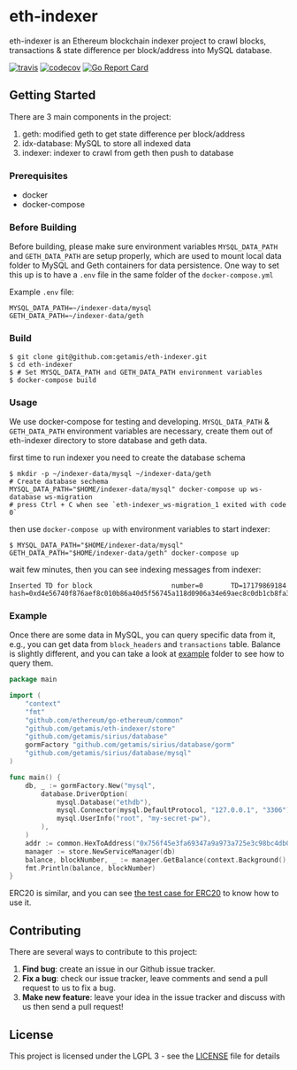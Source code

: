 # eth-indexer

eth-indexer is an Ethereum blockchain indexer project to crawl blocks, transactions & state difference per block/address into MySQL database.

[![travis](https://travis-ci.com/getamis/eth-indexer.svg?branch=develop)](https://travis-ci.com/getamis/eth-indexer)
[![codecov](https://codecov.io/gh/getamis/eth-indexer/branch/develop/graph/badge.svg)](https://codecov.io/gh/getamis/eth-indexer)
[![Go Report Card](https://goreportcard.com/badge/github.com/getamis/eth-indexer)](https://goreportcard.com/report/github.com/getamis/eth-indexer)

## Getting Started

There are 3 main components in the project:
1. geth: modified geth to get state difference per block/address
2. idx-database: MySQL to store all indexed data
3. indexer: indexer to crawl from geth then push to database

### Prerequisites

* docker
* docker-compose

### Before Building

Before building, please make sure environment variables `MYSQL_DATA_PATH` and `GETH_DATA_PATH` are setup properly, which are used to mount local data folder to MySQL and Geth containers for data persistence.
One way to set this up is to have a `.env` file in the same folder of the `docker-compose.yml`

Example `.env` file:

```
MYSQL_DATA_PATH=~/indexer-data/mysql
GETH_DATA_PATH=~/indexer-data/geth
```

### Build

```shell
$ git clone git@github.com:getamis/eth-indexer.git
$ cd eth-indexer
$ # Set MYSQL_DATA_PATH and GETH_DATA_PATH environment variables
$ docker-compose build
```

### Usage

We use docker-compose for testing and developing. `MYSQL_DATA_PATH` & `GETH_DATA_PATH` environment variables are necessary, create them out of eth-indexer directory to store database and geth data.

first time to run indexer you need to create the database schema

```shell
$ mkdir -p ~/indexer-data/mysql ~/indexer-data/geth
# Create database sechema
MYSQL_DATA_PATH="$HOME/indexer-data/mysql" docker-compose up ws-database ws-migration
# press Ctrl + C when see `eth-indexer_ws-migration_1 exited with code 0`
```

then use `docker-compose up` with environment variables to start indexer:

```shell
$ MYSQL_DATA_PATH="$HOME/indexer-data/mysql" GETH_DATA_PATH="$HOME/indexer-data/geth" docker-compose up
```

wait few minutes, then you can see indexing messages from indexer:

```
Inserted TD for block                    number=0       TD=17179869184 hash=0xd4e56740f876aef8c010b86a40d5f56745a118d0906a34e69aec8c0db1cb8fa3
```

### Example

Once there are some data in MySQL, you can query specific data from it, e.g., you can get data from `block_headers` and `transactions` table. Balance is slightly different, and you can take a look at [example](example) folder to see how to query them.

```go
package main

import (
    "context"
    "fmt"
    "github.com/ethereum/go-ethereum/common"
    "github.com/getamis/eth-indexer/store"
    "github.com/getamis/sirius/database"
    gormFactory "github.com/getamis/sirius/database/gorm"
    "github.com/getamis/sirius/database/mysql"
)

func main() {
    db, _ := gormFactory.New("mysql",
        database.DriverOption(
            mysql.Database("ethdb"),
            mysql.Connector(mysql.DefaultProtocol, "127.0.0.1", "3306"),
            mysql.UserInfo("root", "my-secret-pw"),
        ),
    )
    addr := common.HexToAddress("0x756f45e3fa69347a9a973a725e3c98bc4db0b5a0")
    manager := store.NewServiceManager(db)
    balance, blockNumber, _ := manager.GetBalance(context.Background(), addr, -1)
    fmt.Println(balance, blockNumber)
}
```

ERC20 is similar, and you can see [the test case for ERC20](store/balance_erc20_test.go) to know how to use it.

## Contributing

There are several ways to contribute to this project:

1. **Find bug**: create an issue in our Github issue tracker.
2. **Fix a bug**: check our issue tracker, leave comments and send a pull request to us to fix a bug.
3. **Make new feature**: leave your idea in the issue tracker and discuss with us then send a pull request!

## License

This project is licensed under the LGPL 3 - see the [LICENSE](LICENSE) file for details
